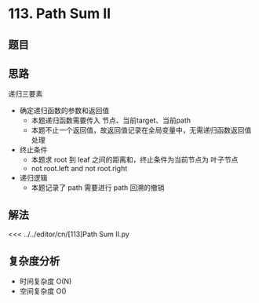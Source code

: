 # 113. Path Sum II

## 题目

<!--@include: ../../editor/cn/doc/content/[113]Path Sum II.md-->

## 思路
递归三要素
- 确定递归函数的参数和返回值
  - 本题递归函数需要传入 节点、当前target、当前path
  - 本题不止一个返回值，故返回值记录在全局变量中，无需递归函数返回值处理
- 终止条件
  - 本题求 root 到 leaf 之间的距离和，终止条件为当前节点为 叶子节点
  - not root.left and not root.right
- 递归逻辑
  - 本题记录了 path 需要进行 path 回溯的撤销


## 解法

<<< ../../editor/cn/[113]Path Sum II.py


## 复杂度分析
- 时间复杂度 O(N)
- 空间复杂度 O()

